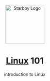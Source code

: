 <div align="center">
    <a href="https://skywalkerSam.dev">
        <img src="https://github.com/starboy-inc.png" alt="Starboy Logo" height=128>
    </a>
    <h1><a href="https://en.wikipedia.org/wiki/Linux">Linux</a> 101</h1>
    introduction to Linux
</div>

&nbsp;
